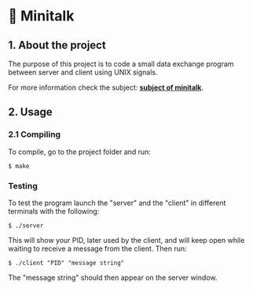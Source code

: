 # 💬 Minitalk

## 1. About the project
The purpose of this project is to code a small data exchange program between server and client using UNIX signals.

For more information check the subject: [**subject of minitalk**](https://github.com/izzytoot/minitalk/blob/main/en.subject.pdf).


## 2. Usage

### 2.1 Compiling

To compile, go to the project folder and run:

```shell
$ make
```
### Testing

To test the program launch the "server" and the "client" in different terminals with the following:

```shell
$ ./server
```

This will show your PID, later used by the client, and will keep open while waiting to receive a message from the client. Then run:

```shell
$ ./client "PID" "message string"
```

The "message string" should then appear on the server window.
